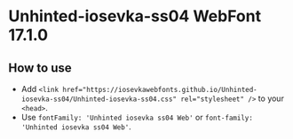 # Unhinted-iosevka-ss04 WebFont 17.1.0

## How to use

- Add `<link href="https://iosevkawebfonts.github.io/Unhinted-iosevka-ss04/Unhinted-iosevka-ss04.css" rel="stylesheet" />` to your `<head>`.
- Use `fontFamily: 'Unhinted iosevka ss04 Web'` or `font-family: 'Unhinted iosevka ss04 Web'`.

